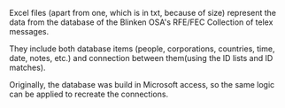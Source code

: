 Excel files (apart from one, which is in txt, because of size) represent the data from the database of the Blinken OSA's RFE/FEC Collection of telex messages. 

They include both database items (people, corporations, countries, time, date, notes, etc.) and connection between them(using the ID lists and ID matches). 

Originally, the database was build in Microsoft access, so the same logic can be applied to recreate the connections. 
